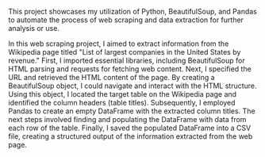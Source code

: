 This project showcases my utilization of Python, BeautifulSoup, and Pandas to automate the process of web scraping and data extraction for further analysis or use.

In this web scraping project, I aimed to extract information from the Wikipedia page titled "List of largest companies in the United States by revenue." First, I imported essential libraries, including BeautifulSoup for HTML parsing and requests for fetching web content. Next, I specified the URL and retrieved the HTML content of the page. By creating a BeautifulSoup object, I could navigate and interact with the HTML structure. Using this object, I located the target table on the Wikipedia page and identified the column headers (table titles). Subsequently, I employed Pandas to create an empty DataFrame with the extracted column titles. The next steps involved finding and populating the DataFrame with data from each row of the table. Finally, I saved the populated DataFrame into a CSV file, creating a structured output of the information extracted from the web page. 
